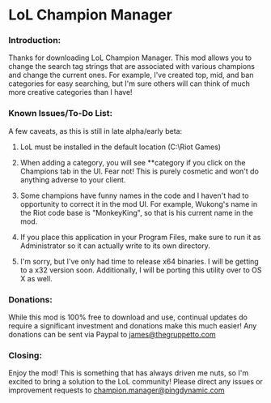 LoL Champion Manager
==========

### Introduction:
Thanks for downloading LoL Champion Manager.  This mod allows you to change the search tag strings that are associated with various champions and change the current ones.  For example, I've created top, mid, and ban categories for easy searching, but I'm sure others will can think of much more creative categories than I have!

### Known Issues/To-Do List:

A few caveats, as this is still in late alpha/early beta:
1) LoL must be installed in the default location (C:\Riot Games)

2) When adding a category, you will see **category if you click on the Champions tab in the UI.  Fear not!  This is purely cosmetic and won't do anything adverse to your client.

3) Some champions have funny names in the code and I haven't had to opportunity to correct it in the mod UI.  For example, Wukong's name in the Riot code base is "MonkeyKing", so that is his current name in the mod.

4) If you place this application in your Program Files, make sure to run it as Administrator so it can actually write to its own directory.

5) I'm sorry, but I've only had time to release x64 binaries.  I will be getting to a x32 version soon.  Additionally, I will be porting this utility over to OS X as well.

### Donations:
While this mod is 100% free to download and use, continual updates do require a significant investment and donations make this much easier!  Any donations can be sent via Paypal to james@thegruppetto.com

### Closing:
Enjoy the mod!  This is something that has always driven me nuts, so I'm excited to bring a solution to the LoL community!  Please direct any issues or improvement requests to champion.manager@pingdynamic.com

